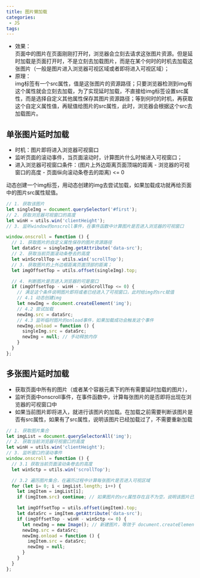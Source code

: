 ```yaml
---
title: 图片懒加载
categories:
 - JS
tags:
---
```


* 效果：  
  页面中的图片在页面刚刚打开时，浏览器会立刻去请求这张图片资源。但是延时加载是页面打开时，不是立刻去加载图片，而是在某个何时的时机去加载这张图片（一般是图片进入浏览器可视区域或者即将进入可视区域）；
* 原理：  
  img标签有一个src属性，值是这张图片的资源路径；只要浏览器检测到img有这个属性就会立刻去加载，为了实现延时加载，不直接给img标签设置src属性，而是选择自定义其他属性保存其图片资源路径；等到何时的时机，再获取这个自定义属性值，再赋值给图片的src属性，此时，浏览器会根据这个src去加载图片。

## 单张图片延时加载

* 时机：图片即将进入浏览器可视窗口
* 监听页面的滚动事件，当页面滚动时，计算图片什么时候进入可视窗口；
* 进入浏览器可视窗口条件：(图片上外边距离页面顶端的距离 - 浏览器的可视窗口的高度 - 页面纵向滚动条卷去的距离) <= 0

动态创建一个img标签，用动态创建的img去尝试加载，如果加载成功就再给页面中的图片src属性赋值。

```javascript
// 1. 获取该图片
let singleImg = document.querySelector('#first');
// 2. 获取浏览器可视窗口的高度
let winH = utils.win('clientHeight');
// 3. 监听window的onscroll事件，在事件函数中计算图片是否进入浏览器的可视窗口

window.onscroll = function () {
  // 1. 获取图片的自定义属性保存的图片资源路径
  let dataSrc = singleImg.getAttribute('data-src');
  // 2. 获取当前页面滚动条卷去的高度
  let winScrollTop = utils.win('scrollTop');
  // 3. 获取图片的上外边框距离页面顶部的距离；
  let imgOffsetTop = utils.offset(singleImg).top;

  // 4. 判断图片是否进入浏览器的可是窗口
  if (imgOffsetTop - winH - winScrollTop <= 0) {
    // 满足这个条件说明图片即将或者已经进入了可视窗口，此时给img的src赋值
    // 4.1 动态创建img
    let newImg = document.createElement('img');
    // 4.2 尝试加载
    newImg.src = dataSrc;
    // 4.3 监听临时图片的onload事件，如果加载成功会触发这个事件
    newImg.onload = function () {
      singleImg.src = dataSrc;
      newImg = null; // 手动释放内存
    }
  }
};
```

## 多张图片延时加载

* 获取页面中所有的图片（或者某个容器元素下的所有需要延时加载的图片），
* 监听页面中onscroll事件，在事件函数中，计算每张图片的是否即将出现在浏览器的可视窗口中
* 如果当前图片即将进入，就进行该图片的加载。在加载之前需要判断该图片是否有src属性，如果有了src属性，说明该图片已经加载过了，不需要重新加载

```javascript
// 1. 获取图片集合
let imgList = document.querySelectorAll('img');
// 2. 获取当前浏览器可视窗口的高度
let winH = utils.win('clientHeight');
// 3. 监听窗口的滚动事件
window.onscroll = function () {
  // 3.1 获取当前页面滚动条卷去的高度
  let winSctp = utils.win('scrollTop');

  // 3.2 遍历图片集合，在遍历过程中计算每张图片是否进入可视区域
  for (let i= 0; i < imgList.length; i++) {
    let imgItem = imgList[i];
    if (imgItem.src) continue; // 如果图片的src属性存在且不为空，说明该图片已经加载过了，后面的加载不需要再执行了

    let imgOffsetTop = utils.offset(imgItem).top;
    let dataSrc = imgItem.getAttribute('data-src');
    if (imgOffsetTop - winH - winSctp <= 0) {
      let newImg = new Image(); // 新建图片，等效于 document.createElement('img')
      newImg.src = dataSrc;
      newImg.onload = function () {
        imgItem.src = dataSrc;
        newImg = null;
      }
    }
  }
};
```
